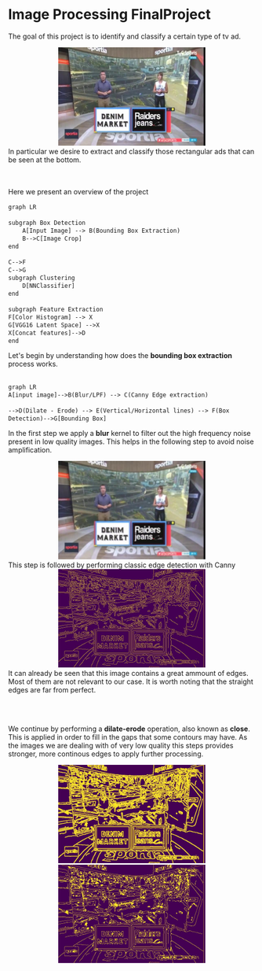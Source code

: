 # Image Processing FinalProject
The goal of this project is to identify and classify a certain type of tv ad.

<center>
<img src="/assets/imgs/25.jpg" width="300)" />
</center>
In particular we desire to extract and classify those rectangular ads that can be seen at the bottom.

<br></br>
Here we present an overview of the project
```mermaid
graph LR

subgraph Box Detection
    A[Input Image] --> B(Bounding Box Extraction)
    B-->C[Image Crop]
end

C-->F
C-->G
subgraph Clustering
    D[NNClassifier]
end

subgraph Feature Extraction
F[Color Histogram] --> X
G[VGG16 Latent Space] -->X
X[Concat features]-->D
end
```


Let's begin by understanding how does the **bounding box extraction** process works.
```mermaid

graph LR
A[input image]-->B(Blur/LPF) --> C(Canny Edge extraction)

-->D(Dilate - Erode) --> E(Vertical/Horizontal lines) --> F(Box Detection)-->G[Bounding Box]

```

In the first step we apply a **blur** kernel to filter out the high frequency noise present in low quality images. This helps in the following step to avoid noise amplification.
<center>
<img src="/results/step 1 blur.jpg" width="300)" />
</center>
This step is followed by performing classic edge detection with Canny

<center>
<img src="/results/step 2 canny.jpg" width="300)" />
</center>
It can already be seen that this image contains a great ammount of edges. Most of them are not relevant to our case. It is worth noting that the straight edges are far from perfect.

<br></br>

We continue by performing a **dilate-erode** operation, also known as **close**. This is applied in order to fill in the gaps that some contours may have. As the images we are dealing with of very low quality this steps provides stronger, more continous edges to apply further processing.

<center>
<img src="/results/step 3 dilate.jpg" width="300)" />
</center>
<center>
<img src="/results/step 4 erode.jpg" width="300)" />
</center>